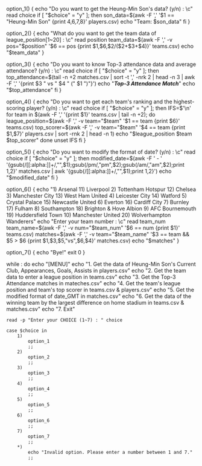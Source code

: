 option_1() {
    echo "Do you want to get the Heung-Min Son's data? (y/n) : \c"
    read choice
    if [ "$choice" = "y" ]; then
        son_data=$(awk -F ',' '$1 == "Heung-Min Son" {print $4,$6,$7,$8}' players.csv)
        echo "Team: $son_data"
    fi
}


option_2() {
    echo "What do you want to get the team data of league_position[1~20] : \c"
    read position
    team_data=$(awk -F ',' -v pos="$position" '$6 == pos {print $1,$6,$2/($2+$3+$4)}' teams.csv)
    echo "$team_data"
}


option_3() {
    echo "Do you want to know Top-3 attendance data and average attendance? (y/n) : \c"
    read choice
    if [ "$choice" = "y" ]; then
        top_attendance=$(tail -n +2 matches.csv | sort -t ',' -nrk 2 | head -n 3 | awk -F ',' '{print $3 " vs " $4 " (" $1 ")"}')
        echo "***Top-3 Attendance Match***"
        echo "$top_attendance"
    fi
}


option_4() {
    echo "Do you want to get each team's ranking and the highest-scoring player? (y/n) : \c"
    read choice
    if [ "$choice" = "y" ]; then
        IFS=$'\n'
        for team in $(awk -F ',' '{print $1}' teams.csv | tail -n +2); do
            league_position=$(awk -F ',' -v team="$team" '$1 == team {print $6}' teams.csv)
            top_scorer=$(awk -F ',' -v team="$team" '$4 == team {print $1,$7}' players.csv | sort -rnk 2 | head -n 1)
            echo "$league_position $team $top_scorer"
        done
        unset IFS
    fi
}



option_5() {
    echo "Do you want to modify the format of date? (y/n) : \c"
    read choice
    if [ "$choice" = "y" ]; then
        modified_date=$(awk -F ' - ' '{gsub(/[[:alpha:]]+/,"",$1);gsub(/pm/,"pm",$2);gsub(/am/,"am",$2);print $1,$2}' matches.csv | awk '{gsub(/[[:alpha:]]+/,"",$1);print $1,$2}')
        echo "$modified_date"
    fi
}


option_6() {
    echo "1) Arsenal 11) Liverpool
2) Tottenham Hotspur 12) Chelsea
3) Manchester City 13) West Ham United
4) Leicester City 14) Watford
5) Crystal Palace 15) Newcastle United
6) Everton 16) Cardiff City
7) Burnley 17) Fulham
8) Southampton 18) Brighton & Hove Albion
9) AFC Bournemouth 19) Huddersfield Town
10) Manchester United 20) Wolverhampton Wanderers"
    echo "Enter your team number : \c"
    read team_num
    team_name=$(awk -F ',' -v num="$team_num" '$6 == num {print $1}' teams.csv)
    matches=$(awk -F ',' -v team="$team_name" '$3 == team && $5 > $6 {print $1,$3,$5,"vs",$6,$4}' matches.csv)
    echo "$matches"
}


option_7() {
    echo "Bye!"
    exit 0
}


while :
do
    echo "[MENU]"
    echo "1. Get the data of Heung-Min Son's Current Club, Appearances, Goals, Assists in players.csv"
    echo "2. Get the team data to enter a league position in teams.csv"
    echo "3. Get the Top-3 Attendance matches in mateches.csv"
    echo "4. Get the team's league position and team's top scorer in teams.csv & players.csv"
    echo "5. Get the modified format of date_GMT in matches.csv"
    echo "6. Get the data of the winning team by the largest difference on home stadium in teams.csv & matches.csv"
    echo "7. Exit"

   
    read -p "Enter your CHOICE (1~7) : " choice

    case $choice in
        1)
            option_1
            ;;
        2)
            option_2
            ;;
        3)
            option_3
            ;;
        4)
            option_4
            ;;
        5)
            option_5
            ;;
        6)
            option_6
            ;;
        7)
            option_7
            ;;
        *)
            echo "Invalid option. Please enter a number between 1 and 7."
            ;;
